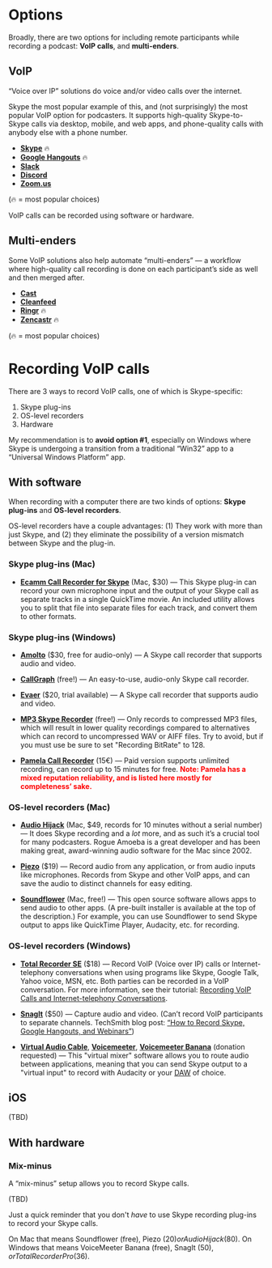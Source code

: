 # Options

Broadly, there are two options for including remote participants while recording a podcast: **VoIP calls**, and **multi-enders**.

## VoIP

“Voice over IP” solutions do voice and/or video calls over the internet.

Skype the most popular example of this, and (not surprisingly) the most popular VoIP option for podcasters. It supports high-quality Skype-to-Skype calls via desktop, mobile, and web apps, and phone-quality calls with anybody else with a phone number.

* **[Skype](http://skype.com/)** 🔥
* **[Google Hangouts](https://hangouts.google.com/)** 🔥
* **[Slack](https://slack.com/)**
* **[Discord](https://discordapp.com/)**
* **[Zoom.us](https://zoom.us/)**

(🔥 = most popular choices)

VoIP calls can be recorded using software or hardware.

## Multi-enders

Some VoIP solutions also help automate “multi-enders” — a workflow where high-quality call recording is done on each participant’s side as well and then merged after.

* **[Cast](https://tryca.st/)**
* **[Cleanfeed](http://cleanfeed.net/)**
* **[Ringr](https://www.ringr.com/)** 🔥
* **[Zencastr](https://zencastr.com/)** 🔥

(🔥 = most popular choices)

# Recording VoIP calls

There are 3 ways to record VoIP calls, one of which is Skype-specific:

1. Skype plug-ins
2. OS-level recorders
3. Hardware

My recommendation is to **avoid option #1**, especially on Windows where Skype is undergoing a transition from a traditional “Win32” app to a “Universal Windows Platform” app.

## With software

When recording with a computer there are two kinds of options: **Skype plug-ins** and **OS-level recorders**.

OS-level recorders have a couple advantages: (1) They work with more than just Skype, and (2) they eliminate the possibility of a version mismatch between Skype and the plug-in.

### Skype plug-ins \(Mac\)

* **[Ecamm Call Recorder for Skype](http://www.ecamm.com/mac/callrecorder/)** \(Mac, $30\) — This Skype plug-in can record your own microphone input and the output of your Skype call as separate tracks in a single QuickTime movie. An included utility allows you to split that file into separate files for each track, and convert them to other formats.

### Skype plug-ins (Windows)

* **[Amolto](http://amolto.com/)** ($30, free for audio-only) — A Skype call recorder that supports audio and video.

* **[CallGraph](https://scribie.com/free-skype-recorder)** (free!) — An easy-to-use, audio-only Skype call recorder.

* **[Evaer](http://www.evaer.com/)** ($20, trial available) — A Skype call recorder that supports audio and video.

* **[MP3 Skype Recorder](http://voipcallrecording.com/)** (free!) — Only records to compressed MP3 files, which will result in lower quality recordings compared to alternatives which can record to uncompressed WAV or AIFF files. Try to avoid, but if you must use be sure to set "Recording BitRate" to 128.

* **[Pamela Call Recorder](http://www.pamela.biz/)** (15€) — Paid version supports unlimited recording, can record up to 15 minutes for free. <span style="color:red">**Note: Pamela has a mixed reputation reliability, and is listed here mostly for completeness’ sake.**</span>

### OS-level recorders (Mac)

* **[Audio Hijack](https://www.rogueamoeba.com/audiohijack/)** \(Mac, $49, records for 10 minutes without a serial number) — It does Skype recording and a *lot* more, and as such it’s a crucial tool for many podcasters. Rogue Amoeba is a great developer and has been making great, award-winning audio software for the Mac since 2002.

* **[Piezo](https://rogueamoeba.com/piezo/)** ($19) — Record audio from any application, or from audio inputs like microphones. Records from Skype and other VoIP apps, and can save the audio to distinct channels for easy editing.

* **[Soundflower](https://github.com/mattingalls/Soundflower)** \(Mac, free!\) — This open source software allows apps to send audio to other apps. \(A pre-built installer is available at the top of the description.\) For example, you can use Soundflower to send Skype output to apps like QuickTime Player, Audacity, etc. for recording.

### OS-level recorders (Windows)

* **[Total Recorder SE](http://www.totalrecorder.com/productfr_tr.htm)** ($18) —  Record VoIP (Voice over IP) calls or Internet-telephony conversations when using programs like Skype, Google Talk, Yahoo voice, MSN, etc. Both parties can be recorded in a VoIP conversation. For more information, see their tutorial: [Recording VoIP Calls and Internet-telephony Conversations](http://www.totalrecorder.com/recording_Internet-telephony_conversations.htm).

* **[SnagIt](https://www.techsmith.com/snagit.html)** ($50) — Capture audio and video. (Can’t record VoIP participants to separate channels. TechSmith blog post: [“How to Record Skype, Google Hangouts, and Webinars”](http://blogs.techsmith.com/tips-how-tos/how-to-record-skype-google-hangouts-and-webinars/))

* [**Virtual Audio Cable**](http://vb-audio.pagesperso-orange.fr/Cable/index.htm), [**Voicemeeter**](http://vb-audio.pagesperso-orange.fr/Voicemeeter/index.htm), [**Voicemeeter Banana**](http://vb-audio.pagesperso-orange.fr/Voicemeeter/banana.htm) (donation requested) — This "virtual mixer" software allows you to route audio between applications, meaning that you can send Skype output to a "virtual input" to record with Audacity or your [DAW](https://en.wikipedia.org/wiki/Digital_audio_workstation) of choice.

## iOS

(TBD)

## With hardware

### Mix-minus

A “mix-minus” setup allows you to record Skype calls.

(TBD)

Just a quick reminder that you don't *have* to use Skype recording plug-ins to record your Skype calls.

On Mac that means Soundflower (free), Piezo ($20) or Audio Hijack ($80). On Windows that means VoiceMeeter Banana (free), SnagIt ($50), or Total Recorder Pro ($36).

